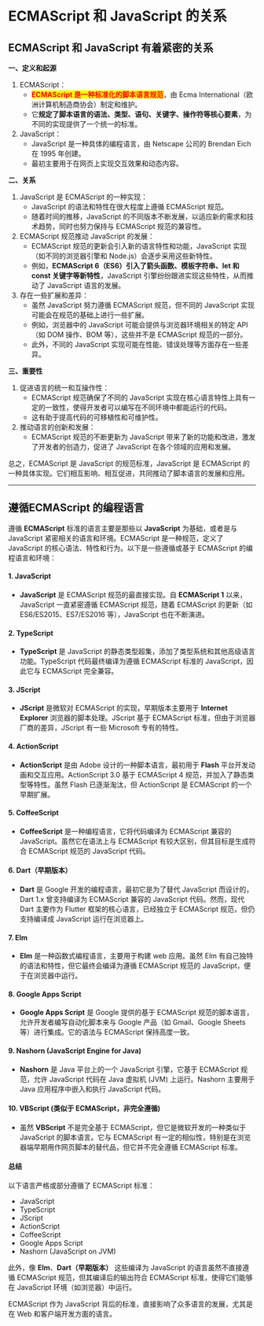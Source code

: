 # ECMAScript 和 JavaScript 的关系



## ECMAScript 和 JavaScript 有着紧密的关系

**一、定义和起源**

1. ECMAScript：
   * <mark style="color:red;">**ECMAScript 是一种标准化的脚本语言规范**</mark>，由 Ecma International（欧洲计算机制造商协会）制定和维护。
   * 它**规定了脚本语言的语法、类型、语句、关键字、操作符等核心要素**，为不同的实现提供了一个统一的标准。
2. JavaScript：
   * JavaScript 是一种具体的编程语言，由 Netscape 公司的 Brendan Eich 在 1995 年创建。
   * 最初主要用于在网页上实现交互效果和动态内容。

**二、关系**

1. JavaScript 是 ECMAScript 的一种实现：
   * JavaScript 的语法和特性在很大程度上遵循 ECMAScript 规范。
   * 随着时间的推移，JavaScript 的不同版本不断发展，以适应新的需求和技术趋势，同时也努力保持与 ECMAScript 规范的兼容性。
2. ECMAScript 规范推动 JavaScript 的发展：
   * ECMAScript 规范的更新会引入新的语言特性和功能，JavaScript 实现（如不同的浏览器引擎和 Node.js）会逐步采用这些新特性。
   * 例如，**ECMAScript 6（ES6）引入了箭头函数、模板字符串、let 和 const 关键字等新特性**，JavaScript 引擎纷纷跟进实现这些特性，从而推动了 JavaScript 语言的发展。
3. 存在一些扩展和差异：
   * 虽然 JavaScript 努力遵循 ECMAScript 规范，但不同的 JavaScript 实现可能会在规范的基础上进行一些扩展。
   * 例如，浏览器中的 JavaScript 可能会提供与浏览器环境相关的特定 API（如 DOM 操作、BOM 等），这些并不是 ECMAScript 规范的一部分。
   * 此外，不同的 JavaScript 实现可能在性能、错误处理等方面存在一些差异。

**三、重要性**

1. 促进语言的统一和互操作性：
   * ECMAScript 规范确保了不同的 JavaScript 实现在核心语言特性上具有一定的一致性，使得开发者可以编写在不同环境中都能运行的代码。
   * 这有助于提高代码的可移植性和可维护性。
2. 推动语言的创新和发展：
   * ECMAScript 规范的不断更新为 JavaScript 带来了新的功能和改进，激发了开发者的创造力，促进了 JavaScript 在各个领域的应用和发展。

总之，ECMAScript 是 JavaScript 的规范标准，JavaScript 是 ECMAScript 的一种具体实现。它们相互影响、相互促进，共同推动了脚本语言的发展和应用。



***

## 遵循**ECMAScript 的编程语言**



遵循 **ECMAScript** 标准的语言主要是那些以 **JavaScript** 为基础，或者是与 JavaScript 紧密相关的语言和环境。ECMAScript 是一种规范，定义了 JavaScript 的核心语法、特性和行为。以下是一些遵循或基于 ECMAScript 的编程语言和环境：

#### 1. **JavaScript**

* **JavaScript** 是 ECMAScript 规范的最直接实现。自 **ECMAScript 1** 以来，JavaScript 一直紧密遵循 ECMAScript 规范，随着 ECMAScript 的更新（如 ES6/ES2015、ES7/ES2016 等），JavaScript 也在不断演进。

#### 2. **TypeScript**

* **TypeScript** 是 JavaScript 的静态类型超集，添加了类型系统和其他高级语言功能。TypeScript 代码最终编译为遵循 ECMAScript 标准的 JavaScript，因此它与 ECMAScript 完全兼容。

#### 3. **JScript**

* **JScript** 是微软对 ECMAScript 的实现，早期版本主要用于 **Internet Explorer** 浏览器的脚本处理。JScript 基于 ECMAScript 标准，但由于浏览器厂商的差异，JScript 有一些 Microsoft 专有的特性。

#### 4. **ActionScript**

* **ActionScript** 是由 Adobe 设计的一种脚本语言，最初用于 **Flash** 平台开发动画和交互应用。ActionScript 3.0 基于 ECMAScript 4 规范，并加入了静态类型等特性。虽然 Flash 已逐渐淘汰，但 ActionScript 是 ECMAScript 的一个早期扩展。

#### 5. **CoffeeScript**

* **CoffeeScript** 是一种编程语言，它将代码编译为 ECMAScript 兼容的 JavaScript。虽然它在语法上与 ECMAScript 有较大区别，但其目标是生成符合 ECMAScript 规范的 JavaScript 代码。

#### 6. **Dart（早期版本）**

* **Dart** 是 Google 开发的编程语言，最初它是为了替代 JavaScript 而设计的，Dart 1.x 曾支持编译为 ECMAScript 兼容的 JavaScript 代码。然而，现代 Dart 主要作为 Flutter 框架的核心语言，已经独立于 ECMAScript 规范，但仍支持编译成 JavaScript 运行在浏览器上。

#### 7. **Elm**

* **Elm** 是一种函数式编程语言，主要用于构建 web 应用。虽然 Elm 有自己独特的语法和特性，但它最终会编译为遵循 ECMAScript 规范的 JavaScript，便于在浏览器中运行。

#### 8. **Google Apps Script**

* **Google Apps Script** 是 Google 提供的基于 ECMAScript 规范的脚本语言，允许开发者编写自动化脚本来与 Google 产品（如 Gmail、Google Sheets 等）进行集成。它的语法与 ECMAScript 保持高度一致。

#### 9. **Nashorn (JavaScript Engine for Java)**

* **Nashorn** 是 Java 平台上的一个 JavaScript 引擎，它基于 ECMAScript 规范，允许 JavaScript 代码在 Java 虚拟机 (JVM) 上运行。Nashorn 主要用于 Java 应用程序中嵌入和执行 JavaScript 代码。

#### 10. **VBScript (类似于 ECMAScript，非完全遵循)**

* 虽然 **VBScript** 不是完全基于 ECMAScript，但它是微软开发的一种类似于 JavaScript 的脚本语言。它与 ECMAScript 有一定的相似性，特别是在浏览器端早期用作网页脚本的替代品，但它并不完全遵循 ECMAScript 标准。

#### 总结

以下语言严格或部分遵循了 ECMAScript 标准：

* JavaScript
* TypeScript
* JScript
* ActionScript
* CoffeeScript
* Google Apps Script
* Nashorn (JavaScript on JVM)

此外，像 **Elm**、**Dart（早期版本）** 这些编译为 JavaScript 的语言虽然不直接遵循 ECMAScript 规范，但其编译后的输出符合 ECMAScript 标准，使得它们能够在 JavaScript 环境（如浏览器）中运行。

ECMAScript 作为 JavaScript 背后的标准，直接影响了众多语言的发展，尤其是在 Web 和客户端开发方面的语言。
